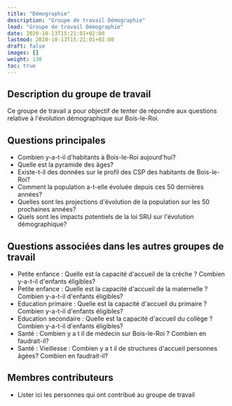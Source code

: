 ```yaml
---
title: "Démographie"
description: "Groupe de travail Démographie"
lead: "Groupe de travail Démographie"
date: 2020-10-13T15:21:01+02:00
lastmod: 2020-10-13T15:21:01+02:00
draft: false
images: []
weight: 130
toc: true
---
```


## Description du groupe de travail
Ce groupe de travail a pour objectif de tenter de répondre aux questions relative à l'évolution démographique sur Bois-le-Roi.

## Questions principales
- Combien y-a-t-il d'habitants à Bois-le-Roi aujourd'hui?
- Quelle est la pyramide des âges?
- Existe-t-il des données sur le profil des CSP des habitants de Bois-le-Roi?
- Comment la population a-t-elle évoluée depuis ces 50 dernières années?
- Quelles sont les projections d'évolution de la population sur les 50 prochaines années?
- Quels sont les impacts potentiels de la loi SRU sur l'évolution démographique?

## Questions associées dans les autres groupes de travail
- Petite enfance : Quelle est la capacité d'accueil de la crèche ? Combien y-a-t-il d'enfants éligibles?
- Petite enfance : Quelle est la capacité d'accueil de la maternelle ? Combien y-a-t-il d'enfants éligibles?
- Education primaire : Quelle est la capacité d'accueil du primaire ? Combien y-a-t-il d'enfants éligibles?
- Education secondaire : Quelle est la capacité d'accueil du collège ? Combien y-a-t-il d'enfants éligibles?
- Santé : Combien y a t il de médecin sur Bois-le-Roi ? Combien en faudrait-il?
- Santé : Vieillesse : Combien y a t il de structures d'accueil personnes âgées? Combien en faudrait-il?

## Membres contributeurs

- Lister ici les personnes qui ont contribué au groupe de travail
